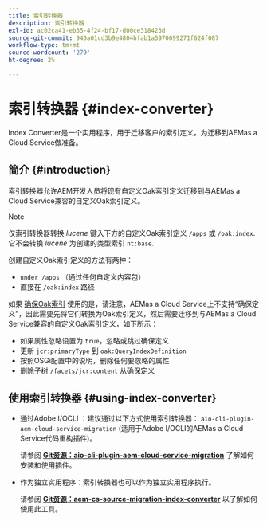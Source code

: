 ```yaml
---
title: 索引转换器
description: 索引转换器
exl-id: ac02ca41-eb35-4f24-bf17-d00ce318423d
source-git-commit: 940a01cd3b9e4804bfab1a5970699271f624f087
workflow-type: tm+mt
source-wordcount: '279'
ht-degree: 2%

---
```


# 索引转换器 {#index-converter}

Index Converter是一个实用程序，用于迁移客户的索引定义，为迁移到AEMas a Cloud Service做准备。

## 简介 {#introduction}

索引转换器允许AEM开发人员将现有自定义Oak索引定义迁移到与AEMas a Cloud Service兼容的自定义Oak索引定义。

>[!NOTE]
>仅索引转换器转换 *lucene* 键入下方的自定义Oak索引定义 `/apps` 或 `/oak:index`. 它不会转换 *lucene* 为创建的类型索引 `nt:base`.

创建自定义Oak索引定义的方法有两种：

* `under /apps` （通过任何自定义内容包）
* 直接在 `/oak:index` 路径

如果 [确保Oak索引](https://adobe-consulting-services.github.io/acs-aem-commons/features/ensure-oak-index/index.html) 使用的是，请注意，AEMas a Cloud Service上不支持“确保定义”，因此需要先将它们转换为Oak索引定义，然后需要迁移到与AEMas a Cloud Service兼容的自定义Oak索引定义，如下所示：

* 如果属性忽略设置为 `true`，忽略或跳过确保定义
* 更新 `jcr:primaryType` 到 `oak:QueryIndexDefinition`
* 按照OSGi配置中的说明，删除任何要忽略的属性
* 删除子树 `/facets/jcr:content` 从确保定义

## 使用索引转换器 {#using-index-converter}

* 通过Adobe I/OCLI ：建议通过以下方式使用索引转换器： `aio-cli-plugin-aem-cloud-service-migration` (适用于Adobe I/OCLI的AEMas a Cloud Service代码重构插件)。

   请参阅 **[Git资源：aio-cli-plugin-aem-cloud-service-migration](https://github.com/adobe/aio-cli-plugin-aem-cloud-service-migration#introduction)** 了解如何安装和使用插件。

* 作为独立实用程序：索引转换器也可以作为独立实用程序执行。

   请参阅 **[Git资源：aem-cs-source-migration-index-converter](https://github.com/adobe/aem-cloud-service-source-migration/tree/master/packages/index-converter)** 以了解如何使用此工具。
